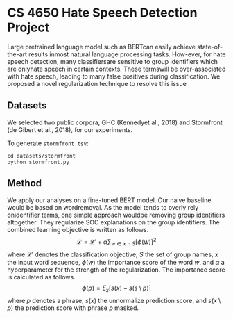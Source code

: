# CS 4650 Hate Speech Detection Project
Large pretrained language model such as BERTcan  easily  achieve  state-of-the-art  results  inmost natural language processing tasks. How-ever, for hate speech detection, many classifiersare sensitive to group identifiers which are onlyhate speech in certain contexts.  These termswill be over-associated with hate speech, leading to many false positives during classification. We proposed a novel regularization technique to resolve this issue

## Datasets
We selected two public corpora, GHC (Kennedyet al., 2018) and Stormfront (de Gibert et al., 2018), for our experiments.

To generate `stormfront.tsv`:
```
cd datasets/stormfront 
python stormfront.py
```

## Method
We apply our analyses on a fine-tuned BERT model. Our naive baseline would be based on wordremoval. As the model tends to overly rely onidentifier terms, one simple approach wouldbe removing group identifiers altogether. They regularize SOC explanations on the group identifiers. The combined learning objective is written as follows.
    $$\mathcal{L} = \mathcal{L'} + \alpha \sum_{w \in x \cap S}[\phi(w)]^2$$
    where $\mathcal{L'}$ denotes the classification objective, $S$ the set of group names, $x$ the input word sequence, $\phi(w)$ the importance score of the word $w$, and $\alpha$ a hyperparameter for the strength of the regularization. The importance score is calculated as follows.
    $$\phi(p) = E_x[s(x) - s(s \setminus p)]$$
    where $p$ denotes a phrase, $s(x)$ the unnormalize prediction score, and $s(x \setminus p)$ the prediction score with phrase $p$ masked. 
